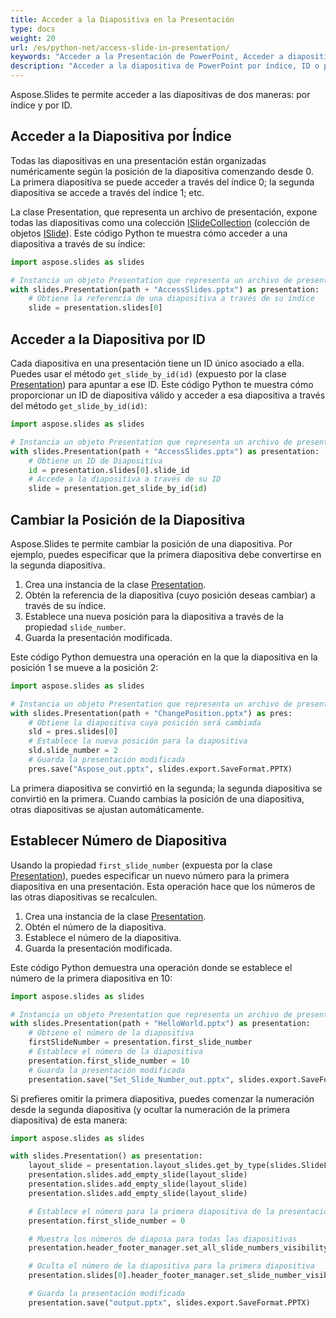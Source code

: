 ```yaml
---
title: Acceder a la Diapositiva en la Presentación
type: docs
weight: 20
url: /es/python-net/access-slide-in-presentation/
keywords: "Acceder a la Presentación de PowerPoint, Acceder a diapositiva, Editar propiedades de la diapositiva, Cambiar posición de la diapositiva, Establecer número de diapositiva, índice, ID, posición Python, Aspose.Slides"
description: "Acceder a la diapositiva de PowerPoint por índice, ID o posición en Python. Editar propiedades de la diapositiva"
---
```


Aspose.Slides te permite acceder a las diapositivas de dos maneras: por índice y por ID.

## **Acceder a la Diapositiva por Índice**

Todas las diapositivas en una presentación están organizadas numéricamente según la posición de la diapositiva comenzando desde 0. La primera diapositiva se puede acceder a través del índice 0; la segunda diapositiva se accede a través del índice 1; etc.

La clase Presentation, que representa un archivo de presentación, expone todas las diapositivas como una colección [ISlideCollection](https://reference.aspose.com/slides/python-net/aspose.slides/islidecollection/) (colección de objetos [ISlide](https://reference.aspose.com/slides/python-net/aspose.slides/islide/)). Este código Python te muestra cómo acceder a una diapositiva a través de su índice:

```python
import aspose.slides as slides

# Instancia un objeto Presentation que representa un archivo de presentación
with slides.Presentation(path + "AccessSlides.pptx") as presentation:
    # Obtiene la referencia de una diapositiva a través de su índice
    slide = presentation.slides[0]
```

## **Acceder a la Diapositiva por ID**

Cada diapositiva en una presentación tiene un ID único asociado a ella. Puedes usar el método `get_slide_by_id(id)` (expuesto por la clase [Presentation](https://reference.aspose.com/slides/python-net/aspose.slides/presentation/)) para apuntar a ese ID. Este código Python te muestra cómo proporcionar un ID de diapositiva válido y acceder a esa diapositiva a través del método `get_slide_by_id(id)`:

```python
import aspose.slides as slides

# Instancia un objeto Presentation que representa un archivo de presentación
with slides.Presentation(path + "AccessSlides.pptx") as presentation:
    # Obtiene un ID de Diapositiva
    id = presentation.slides[0].slide_id
    # Accede a la diapositiva a través de su ID
    slide = presentation.get_slide_by_id(id)
```

## **Cambiar la Posición de la Diapositiva**

Aspose.Slides te permite cambiar la posición de una diapositiva. Por ejemplo, puedes especificar que la primera diapositiva debe convertirse en la segunda diapositiva.

1. Crea una instancia de la clase [Presentation](https://reference.aspose.com/slides/python-net/aspose.slides/presentation/).
1. Obtén la referencia de la diapositiva (cuyo posición deseas cambiar) a través de su índice.
1. Establece una nueva posición para la diapositiva a través de la propiedad `slide_number`. 
1. Guarda la presentación modificada.

Este código Python demuestra una operación en la que la diapositiva en la posición 1 se mueve a la posición 2:

```python
import aspose.slides as slides

# Instancia un objeto Presentation que representa un archivo de presentación
with slides.Presentation(path + "ChangePosition.pptx") as pres:
    # Obtiene la diapositiva cuya posición será cambiada
    sld = pres.slides[0]
    # Establece la nueva posición para la diapositiva
    sld.slide_number = 2
    # Guarda la presentación modificada
    pres.save("Aspose_out.pptx", slides.export.SaveFormat.PPTX)
```

La primera diapositiva se convirtió en la segunda; la segunda diapositiva se convirtió en la primera. Cuando cambias la posición de una diapositiva, otras diapositivas se ajustan automáticamente.


## **Establecer Número de Diapositiva**

Usando la propiedad `first_slide_number` (expuesta por la clase [Presentation](https://reference.aspose.com/slides/python-net/aspose.slides/presentation/)), puedes especificar un nuevo número para la primera diapositiva en una presentación. Esta operación hace que los números de las otras diapositivas se recalculen.

1. Crea una instancia de la clase [Presentation](https://reference.aspose.com/slides/python-net/aspose.slides/presentation/).
1. Obtén el número de la diapositiva.
1. Establece el número de la diapositiva.
1. Guarda la presentación modificada.

Este código Python demuestra una operación donde se establece el número de la primera diapositiva en 10:

```python
import aspose.slides as slides

# Instancia un objeto Presentation que representa un archivo de presentación
with slides.Presentation(path + "HelloWorld.pptx") as presentation:
    # Obtiene el número de la diapositiva
    firstSlideNumber = presentation.first_slide_number
    # Establece el número de la diapositiva
    presentation.first_slide_number = 10
    # Guarda la presentación modificada
    presentation.save("Set_Slide_Number_out.pptx", slides.export.SaveFormat.PPTX)
```

Si prefieres omitir la primera diapositiva, puedes comenzar la numeración desde la segunda diapositiva (y ocultar la numeración de la primera diapositiva) de esta manera:

```python
import aspose.slides as slides

with slides.Presentation() as presentation:
    layout_slide = presentation.layout_slides.get_by_type(slides.SlideLayoutType.BLANK)
    presentation.slides.add_empty_slide(layout_slide)
    presentation.slides.add_empty_slide(layout_slide)
    presentation.slides.add_empty_slide(layout_slide)

    # Establece el número para la primera diapositiva de la presentación
    presentation.first_slide_number = 0

    # Muestra los números de diaposa para todas las diapositivas
    presentation.header_footer_manager.set_all_slide_numbers_visibility(True)

    # Oculta el número de la diapositiva para la primera diapositiva
    presentation.slides[0].header_footer_manager.set_slide_number_visibility(False)

    # Guarda la presentación modificada
    presentation.save("output.pptx", slides.export.SaveFormat.PPTX)
```
